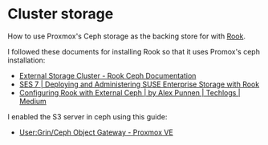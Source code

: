# Cluster storage

How to use Proxmox's Ceph storage as the backing store for with [Rook](https://rook.io/).

I followed these documents for installing Rook so that it uses Promox's ceph installation:

* [External Storage Cluster - Rook Ceph Documentation](https://rook.io/docs/rook/v1.12/CRDs/Cluster/external-cluster)
* [SES 7 | Deploying and Administering SUSE Enterprise Storage with Rook](https://documentation.suse.com/ses/7/single-html/ses-rook/index.html#rook-external-cluster)
* [Configuring Rook with External Ceph | by Alex Punnen | Techlogs | Medium](https://medium.com/techlogs/configuring-rook-with-external-ceph-6b4b49626112)

I enabled the S3 server in ceph using this guide:

* [User:Grin/Ceph Object Gateway - Proxmox VE](https://pve.proxmox.com/wiki/User:Grin/Ceph_Object_Gateway)
